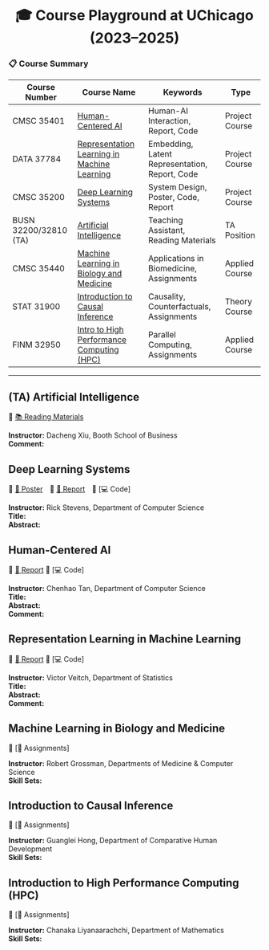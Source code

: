 <h1 align="center">🎓 Course Playground at UChicago (2023–2025)</h1>

### 📋 Course Summary

| Course Number         | Course Name                                 | Keywords                                      | Type                 |
|-----------------------|---------------------------------------------|-----------------------------------------------|----------------------|
| CMSC 35401            | [Human-Centered AI](#human-centered-ai)                           | Human-AI Interaction, Report, Code             | Project Course       |
| DATA 37784            | [Representation Learning in Machine Learning](#representation-learning-in-machine-learning)| Embedding, Latent Representation, Report, Code| Project Course       |
| CMSC 35200            | [Deep Learning Systems](#deep-learning-systems)                    | System Design, Poster, Code, Report            | Project Course       |
| BUSN 32200/32810 (TA) | [Artificial Intelligence](#ta-artificial-intelligence)                     | Teaching Assistant, Reading Materials          | TA Position          |
| CMSC 35440            | [Machine Learning in Biology and Medicine](#machine-learning-in-biology-and-medicine)                  | Applications in Biomedicine, Assignments       | Applied Course       |
| STAT 31900            | [Introduction to Causal Inference](#introduction-to-causal-inference)            | Causality, Counterfactuals, Assignments        | Theory Course        |
| FINM 32950            | [Intro to High Performance Computing (HPC)](#introduction-to-high-performance-computing-hpc)   | Parallel Computing, Assignments                | Applied Course       |

---

## (TA) Artificial Intelligence 
🔗 [📚 Reading Materials](https://github.com/YuyangJ0/UChicago-Playground/tree/main/BUSN_32200) 

**Instructor:** Dacheng Xiu, Booth School of Business  
**Comment:**  


## Deep Learning Systems  
🔗 [🩻 Poster](https://github.com/YuyangJ0/UChicago-Playground/blob/main/CMSC_35200/poster_24x36.pdf) 🔗 [📄 Report](https://github.com/YuyangJ0/UChicago-Playground/blob/main/CMSC_35200/Evaluator_report_20241212.pdf) 🔗 [💻 Code]

**Instructor:** Rick Stevens, Department of Computer Science  
**Title:**  
**Abstract:**  


## Human-Centered AI  
🔗 [📄 Report](https://github.com/YuyangJ0/UChicago-Playground/blob/main/CMSC_35401/CMSC_35401_Final_report.pdf) 🔗 [💻 Code] 

**Instructor:** Chenhao Tan, Department of Computer Science  
**Title:**  
**Abstract:**  
**Comment:**


## Representation Learning in Machine Learning  
🔗 [📄 Report](https://github.com/YuyangJ0/UChicago-Playground/blob/main/DATA_37784/report.pdf) 🔗 [💻 Code]

**Instructor:** Victor Veitch, Department of Statistics  
**Title:**  
**Abstract:**  
**Comment:**


## Machine Learning in Biology and Medicine  
🔗 [📝 Assignments]

**Instructor:** Robert Grossman, Departments of Medicine & Computer Science  
**Skill Sets:**  


## Introduction to Causal Inference  
🔗 [📝 Assignments]

**Instructor:** Guanglei Hong, Department of Comparative Human Development  
**Skill Sets:**  


## Introduction to High Performance Computing (HPC)  
🔗 [📝 Assignments]

**Instructor:** Chanaka Liyanaarachchi, Department of Mathematics  
**Skill Sets:**  
